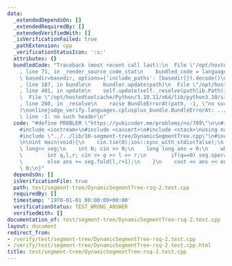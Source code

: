 ```yaml
---
data:
  _extendedDependsOn: []
  _extendedRequiredBy: []
  _extendedVerifiedWith: []
  _isVerificationFailed: true
  _pathExtension: cpp
  _verificationStatusIcon: ':x:'
  attributes: {}
  bundledCode: "Traceback (most recent call last):\n  File \"/opt/hostedtoolcache/Python/3.10.11/x64/lib/python3.10/site-packages/onlinejudge_verify/documentation/build.py\"\
    , line 71, in _render_source_code_stat\n    bundled_code = language.bundle(stat.path,\
    \ basedir=basedir, options={'include_paths': [basedir]}).decode()\n  File \"/opt/hostedtoolcache/Python/3.10.11/x64/lib/python3.10/site-packages/onlinejudge_verify/languages/cplusplus.py\"\
    , line 187, in bundle\n    bundler.update(path)\n  File \"/opt/hostedtoolcache/Python/3.10.11/x64/lib/python3.10/site-packages/onlinejudge_verify/languages/cplusplus_bundle.py\"\
    , line 401, in update\n    self.update(self._resolve(pathlib.Path(included), included_from=path))\n\
    \  File \"/opt/hostedtoolcache/Python/3.10.11/x64/lib/python3.10/site-packages/onlinejudge_verify/languages/cplusplus_bundle.py\"\
    , line 260, in _resolve\n    raise BundleErrorAt(path, -1, \"no such header\"\
    )\nonlinejudge_verify.languages.cplusplus_bundle.BundleErrorAt: ../../../lib/operator/monoid/MonoidRangeSumPointAdd.cpp:\
    \ line -1: no such header\n"
  code: "#define PROBLEM \"https://yukicoder.me/problems/no/789\"\n\n#include <vector>\n\
    #include <iostream>\n#include <cassert>\n#include <stack>\nusing namespace std;\n\
    #include \"../../lib/10-segment-tree/DynamicSegmentTree.cpp\"\n#include \"../../../lib/operator/monoid/MonoidRangeSumPointAdd.cpp\"\
    \n\nint main(void){\n    cin.tie(0);ios::sync_with_stdio(false);\n    DynamicSegmentTree<MonoidRangeSumPointAdd<long\
    \ long>> seg;\n    int N; cin >> N;\n    long long ans = 0;\n    while(N--) {\n\
    \        int q,l,r; cin >> q >> l >> r;\n        if(q==0) seg.operate(l,r);\n\
    \        else ans += seg.fold(l,r+1);\n    }\n    cout << ans << endl;\n    return\
    \ 0;\n}"
  dependsOn: []
  isVerificationFile: true
  path: test/segment-tree/DynamicSegmentTree-rsq-2.test.cpp
  requiredBy: []
  timestamp: '1970-01-01 00:00:00+00:00'
  verificationStatus: TEST_WRONG_ANSWER
  verifiedWith: []
documentation_of: test/segment-tree/DynamicSegmentTree-rsq-2.test.cpp
layout: document
redirect_from:
- /verify/test/segment-tree/DynamicSegmentTree-rsq-2.test.cpp
- /verify/test/segment-tree/DynamicSegmentTree-rsq-2.test.cpp.html
title: test/segment-tree/DynamicSegmentTree-rsq-2.test.cpp
---
```


